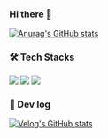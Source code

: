 ### Hi there 👋
[![Anurag's GitHub stats](https://github-readme-stats.vercel.app/api?username=srp0114&show_icons=true\&theme=buefy&title)](https://github.com/srp0114)

### 🛠 Tech Stacks
<div>
<img src="https://img.shields.io/badge/JavaScript-F7DF1E.svg?&style=flat-square&logo=Javascript&logoColor=black"/>
<img src="https://img.shields.io/badge/TypeScript-3178C6.svg?&style=flat-square&logo=Typescript&logoColor=white"/>
<img src="https://img.shields.io/badge/React-61DAFB.svg?&style=flat-square&logo=React&logoColor=white"/>
</div>

### 🎯 Dev log
 [![Velog's GitHub stats](https://velog-readme-stats.vercel.app/api?name=srp0114)](https://velog.io/@srp0114)
